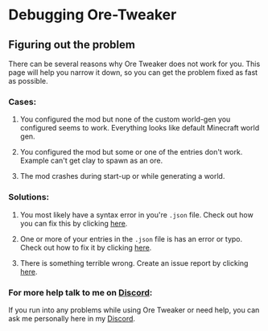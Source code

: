 # Debugging Ore-Tweaker

## Figuring out the problem

There can be several reasons why Ore Tweaker does not work for you. This page will help you narrow it down, so you can
get the problem fixed as fast as possible.

### Cases:

1. You configured the mod but none of the custom world-gen you configured seems to work. Everything looks like default
   Minecraft world gen.

2. You configured the mod but some or one of the entries don't work. Example can't get clay to spawn as an ore.

3. The mod crashes during start-up or while generating a world.

### Solutions:

1. You most likely have a syntax error in you're `.json` file. Check out how you can fix this by clicking
   [here](https://github.com/EwyBoy/OreTweaker/wiki/Validating-JSON-File).

2. One or more of your entries in the `.json` file is has an error or typo. Check out how to fix it by
   clicking [here](https://github.com/EwyBoy/OreTweaker/wiki/Validating-JSON-File).

3. There is something terrible wrong. Create an issue report by clicking [here](https://github.com/EwyBoy/OreTweaker/issues/new?assignees=EwyBoy&labels=bug&template=bug_report.md&title=%5BBug%5D+Relevant+title+here).


### For more help talk to me on [Discord](http://discord.gg/eAsSV8dXX2):
If you run into any problems while using Ore Tweaker or need help, you can ask me personally here in my [Discord](http://discord.gg/eAsSV8dXX2).
